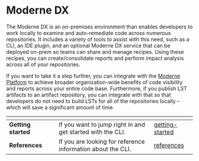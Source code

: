 # Moderne DX

The Moderne DX is an on-premises environment than enables developers to work locally to examine and auto-remediate code across numerous repositories. It includes a variety of tools to assist with this need, such as a CLI, an IDE plugin, and an optional Moderne DX service that can be deployed on-prem so teams can share and manage recipes. Using these recipes, you can create/consolidate reports and perform impact analysis across all of your repositories.

If you want to take it a step further, you can integrate with the [Moderne Platform](../moderne-platform/) to achieve broader organization-wide benefits of code visibility and reports across your entire code base. Furthermore, if you publish LST artifacts to an artifact repository, you can integrate with that so that developers do not need to build LSTs for all of the repositories locally – which will save a significant amount of time.

<table data-card-size="large" data-view="cards"><thead><tr><th></th><th></th><th></th><th data-hidden data-card-target data-type="content-ref"></th></tr></thead><tbody><tr><td><strong>Getting started</strong></td><td></td><td>If you want to jump right in and get started with the CLI.</td><td><a href="getting-started/">getting-started</a></td></tr><tr><td><strong>References</strong></td><td></td><td>If you are looking for reference information about the CLI.</td><td><a href="references/">references</a></td></tr></tbody></table>

